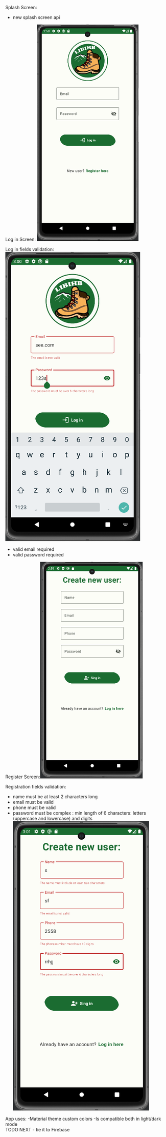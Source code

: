 Splash Screen:
- new splash screen api

Log in Screen: ![img.png](img.png)

Log in fields validation: ![img_2.png](img_2.png)
- valid email required
- valid password required


Register Screen:![img_1.png](img_1.png)

Registration fields validation:
- name must be at least 2 characters long
- email must be valid
- phone must be valid
- password must be complex : min length of 6 characters: letters (uppercase and lowercase) and digits
![img_3.png](img_3.png)

App uses: -Material theme custom colors
          -Is compatible both in light/dark mode  
TODO NEXT - tie it to Firebase
